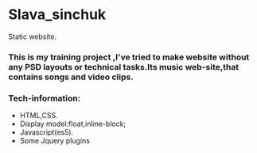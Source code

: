 # Slava_sinchuk
Static website.

### This is my training project ,I've tried to make  website without any PSD layouts or technical tasks.Its music web-site,that contains songs and video clips.


### Tech-information:
- HTML,CSS.
- Display model:float,inline-block;
- Javascript(es5).
- Some Jquery plugins

